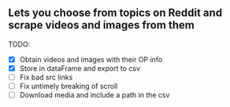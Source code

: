 ## Lets you choose from topics on Reddit and scrape videos and images from them
TODO:
- [x] Obtain videos and images with their OP info
- [x] Store in dataFrame and export to csv
- [ ] Fix bad src links
- [ ] Fix untimely breaking of scroll
- [ ] Download media and include a path in the csv
